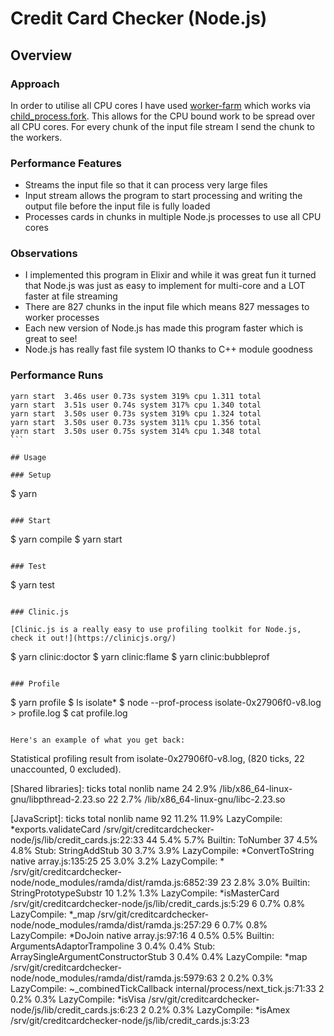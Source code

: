 # Credit Card Checker (Node.js)

## Overview

### Approach

In order to utilise all CPU cores I have used [worker-farm](https://www.npmjs.com/package/worker-farm) which works via [child_process.fork](https://nodejs.org/api/child_process.html#child_process_child_process_fork_modulepath_args_options). This allows for the CPU bound work to be spread over all CPU cores. For every chunk of the input file stream I send the chunk to the workers.

### Performance Features

- Streams the input file so that it can process very large files
- Input stream allows the program to start processing and writing the output file before the input file is fully loaded
- Processes cards in chunks in multiple Node.js processes to use all CPU cores

### Observations

- I implemented this program in Elixir and while it was great fun it turned that Node.js was just as easy to implement for multi-core and a LOT faster at file streaming
- There are 827 chunks in the input file which means 827 messages to worker processes
- Each new version of Node.js has made this program faster which is great to see!
- Node.js has really fast file system IO thanks to C++ module goodness

### Performance Runs

````
yarn start  3.46s user 0.73s system 319% cpu 1.311 total
yarn start  3.51s user 0.74s system 317% cpu 1.340 total
yarn start  3.50s user 0.73s system 319% cpu 1.324 total
yarn start  3.50s user 0.73s system 311% cpu 1.356 total
yarn start  3.50s user 0.75s system 314% cpu 1.348 total
```

## Usage

### Setup

````

$ yarn

```

### Start

```

$ yarn compile
$ yarn start

```

### Test

```

$ yarn test

```

### Clinic.js

[Clinic.js is a really easy to use profiling toolkit for Node.js, check it out!](https://clinicjs.org/)

```

$ yarn clinic:doctor
$ yarn clinic:flame
$ yarn clinic:bubbleprof

```

### Profile

```

$ yarn profile
$ ls isolate\*
$ node --prof-process isolate-0x27906f0-v8.log > profile.log
$ cat profile.log

```

Here's an example of what you get back:

```

Statistical profiling result from isolate-0x27906f0-v8.log, (820 ticks, 22 unaccounted, 0 excluded).

[Shared libraries]:
ticks total nonlib name
24 2.9% /lib/x86_64-linux-gnu/libpthread-2.23.so
22 2.7% /lib/x86_64-linux-gnu/libc-2.23.so

[JavaScript]:
ticks total nonlib name
92 11.2% 11.9% LazyCompile: *exports.validateCard /srv/git/creditcardchecker-node/js/lib/credit_cards.js:22:33
44 5.4% 5.7% Builtin: ToNumber
37 4.5% 4.8% Stub: StringAddStub
30 3.7% 3.9% LazyCompile: *ConvertToString native array.js:135:25
25 3.0% 3.2% LazyCompile: *<anonymous> /srv/git/creditcardchecker-node/node_modules/ramda/dist/ramda.js:6852:39
23 2.8% 3.0% Builtin: StringPrototypeSubstr
10 1.2% 1.3% LazyCompile: *isMasterCard /srv/git/creditcardchecker-node/js/lib/credit_cards.js:5:29
6 0.7% 0.8% LazyCompile: *\_map /srv/git/creditcardchecker-node/node_modules/ramda/dist/ramda.js:257:29
6 0.7% 0.8% LazyCompile: *DoJoin native array.js:97:16
4 0.5% 0.5% Builtin: ArgumentsAdaptorTrampoline
3 0.4% 0.4% Stub: ArraySingleArgumentConstructorStub
3 0.4% 0.4% LazyCompile: *map /srv/git/creditcardchecker-node/node_modules/ramda/dist/ramda.js:5979:63
2 0.2% 0.3% LazyCompile: ~\_combinedTickCallback internal/process/next_tick.js:71:33
2 0.2% 0.3% LazyCompile: *isVisa /srv/git/creditcardchecker-node/js/lib/credit_cards.js:6:23
2 0.2% 0.3% LazyCompile: \*isAmex /srv/git/creditcardchecker-node/js/lib/credit_cards.js:3:23

```

```
